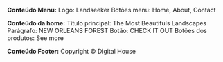 **Conteúdo Menu:**
  Logo: Landseeker
  Botões menu: Home, About, Contact

**Conteúdo da home:**
  Título principal: The Most Beautifuls Landscapes
  Parágrafo: NEW ORLEANS FOREST
  Botão: CHECK IT OUT
  Botões dos produtos: See more

**Conteúdo Footer:**
  Copyright © Digital House